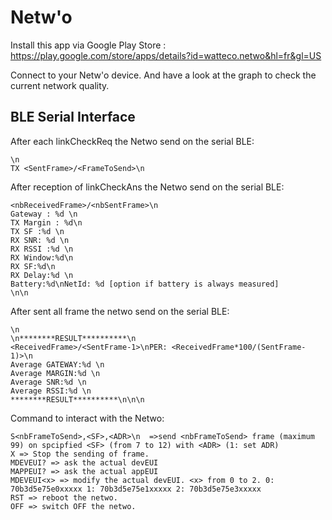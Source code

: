 # Netw'o

Install this app  via Google Play Store : https://play.google.com/store/apps/details?id=watteco.netwo&hl=fr&gl=US

Connect to your Netw'o device.
And have a look at the graph to check the current network quality.

BLE Serial Interface
--------------------

After each linkCheckReq the Netwo send on the serial BLE:

    \n
    TX <SentFrame>/<FrameToSend>\n

  
After reception of linkCheckAns the Netwo send on the serial BLE:

    <nbReceivedFrame>/<nbSentFrame>\n
    Gateway : %d \n
    TX Margin : %d\n
    TX SF :%d \n
    RX SNR: %d \n
    RX RSSI :%d \n
    RX Window:%d\n
    RX SF:%d\n
    RX Delay:%d \n
    Battery:%d\nNetId: %d [option if battery is always measured]  
    \n\n

    
    
After sent all frame the netwo send on the serial BLE:

    \n
    \n********RESULT**********\n
    <ReceivedFrame>/<SentFrame-1>\nPER: <ReceivedFrame*100/(SentFrame-1)>\n
    Average GATEWAY:%d \n
    Average MARGIN:%d \n
    Average SNR:%d \n
    Average RSSI:%d \n
    ********RESULT**********\n\n\n

   
    
Command to interact with the Netwo:
    
    S<nbFrameToSend>,<SF>,<ADR>\n  =>send <nbFrameToSend> frame (maximum 99) on spcipfied <SF> (from 7 to 12) with <ADR> (1: set ADR)
    X => Stop the sending of frame.
    MDEVEUI? => ask the actual devEUI
    MAPPEUI? => ask the actual appEUI
    MDEVEUI<x> => modify the actual devEUI. <x> from 0 to 2. 0:  70b3d5e75e0xxxxx 1: 70b3d5e75e1xxxxx 2: 70b3d5e75e3xxxxx 
    RST => reboot the netwo.
    OFF => switch OFF the netwo.
  
 
